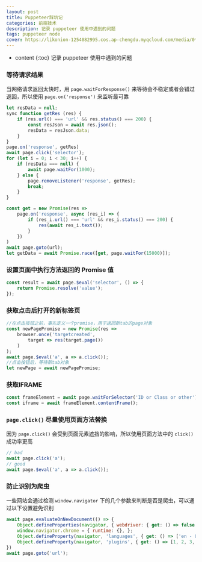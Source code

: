 ```yaml
---
layout: post
title: Puppeteer踩坑记
categories: 前端技术
description: 记录 puppeteer 使用中遇到的问题
tags: puppeteer node
cover: https://likonion-1254082995.cos.ap-chengdu.myqcloud.com/media/0*WHo7bG8yHKyt_nzn.png
---
```

* content
{:toc}
记录 puppeteer 使用中遇到的问题

### 等待请求结果

当网络请求返回太快时，用 `page.waitForResponse()` 来等待会不稳定或者会错过返回，所以使用 `page.on('response')` 来监听最可靠

```js
let resData = null;
sync function getRes (res) {
    if (res.url() === 'url' && res.status() === 200) {
        const resJson = await res.json();
        resData = resJson.data;
    }
}
page.on('response', getRes)
await page.click('selector');
for (let i = 0; i < 30; i++) {
    if (resData === null) {
        await page.waitFor(1000);
    } else {
        page.removeListener('response', getRes);
        break;
    }
}
```

```js
const get = new Promise(res =>
    page.on('response', async (res_i) => {
        if (res_i.url() === 'url' && res_i.status() === 200) {
            res(await res_i.text());
        }
    })
)
await page.goto(url);
let getData = await Promise.race([get, page.waitFor(15000)]);
```

### 设置页面中执行方法返回的 Promise 值

```js
const result = await page.$eval('selector', () => {
    return Promise.resolve('value');
});
```

### 获取点击后打开的新标签页

```js
//在点击按钮之前，事先定义一个promise，用于返回新tab的page对象
const newPagePromise = new Promise(res =>
    browser.once('targetcreated',
        target => res(target.page())
    )
);
await page.$eval('a', a => a.click());
//点击按钮后，等待新tab对象
let newPage = await newPagePromise;
```

### 获取IFRAME

```js
const frameElement = await page.waitForSelector('ID or Class or other');
const iframe = await frameElement.contentFrame();
```

### `page.click()` 尽量使用页面方法替换

因为 `page.click()` 会受到页面元素遮挡的影响，所以使用页面方法中的 `click()` 成功率更高

```js
// bad
await page.click('a');
// good
await page.$eval('a', a => a.click());
```

### 防止识别为爬虫

一些网站会通过检测 `window.navigator` 下的几个参数来判断是否是爬虫，可以通过以下设置避免识别

```js 
await page.evaluateOnNewDocument(() => {
    Object.defineProperties(navigator, { webdriver: { get: () => false } });
    window.navigator.chrome = { runtime: {}, };
    Object.defineProperty(navigator, 'languages', { get: () => ['en - US', 'en'] });
    Object.defineProperty(navigator, 'plugins', { get: () => [1, 2, 3, 4, 5, 6], });
})
await page.goto('url');
```




